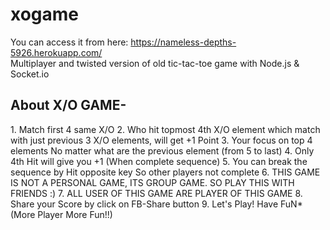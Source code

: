 xogame
======

You can access it from here:  https://nameless-depths-5926.herokuapp.com/
<br>
Multiplayer and twisted version of old tic-tac-toe game with Node.js &amp; Socket.io
<h2>About X/O GAME-</h2>
    1. Match first 4 same X/O
    2. Who hit topmost 4th X/O element which match with just previous 3 X/O elements, will get +1 Point
    3. Your focus on top 4 elements No matter what are the previous element (from 5 to last)
    4. Only 4th Hit will give you +1 (When complete sequence)
    5. You can break the sequence by Hit opposite key So other players not complete
    6. THIS GAME IS NOT A PERSONAL GAME, ITS GROUP GAME. SO PLAY THIS WITH FRIENDS :)
    7. ALL USER OF THIS GAME ARE PLAYER OF THIS GAME
    8. Share your Score by click on FB-Share button
    9. Let's Play! Have FuN* (More Player More Fun!!)
